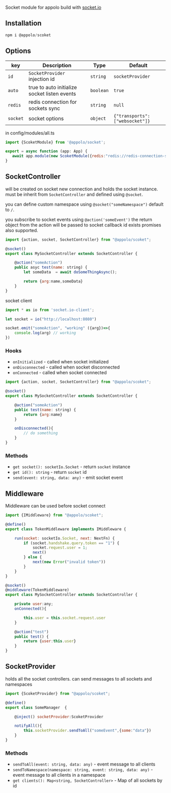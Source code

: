 
Socket module for appolo build with [socket.io](https://socket.io/)

## Installation

```javascript
npm i @appolo/scoket
```

## Options
| key | Description | Type | Default
| --- | --- | --- | --- |
| `id` | `SocketProvider` injection id | `string`|  `socketProvider`|
| `auto` | true to auto initialize socket listen events | `boolean` | `true` |
| `redis` | redis connection for sockets sync   | `string` | `null` |
| `socket` | socket options | `object` | `{"transports": ["websocket"]}` |

in config/modules/all.ts

```javascript
import {ScoketModule} from '@appolo/socket';

export = async function (app: App) {
   await app.module(new ScoketModule({redis:"redis://redis-connection-string"}));
}
```


## SocketController
will be created on socket new connection and holds the socket instance.
must be inherit from `SocketController` and defined using `@socket`.

you can define custom namespace using `@socket("someNamespace")` default to `/`.

you subscribe to socket events using `@action('someEvent')` the return object from the action will be passed to socket callback id exists
promises also supported.

```javascript
import {action, socket, SocketController} from "@appolo/scoket";

@socket()
export class MySocketController extends SocketController {

    @action("someAction")
    public asyc test(name: string) {
        let someData  = await doSomeThingAsync();

        return {arg:name,someData}
    }
}
```
socket client
```javascript
import * as io from 'socket.io-client';

let socket = io("http://localhost:8080")

socket.emit("someAction", "working" ({arg})=>{
    console.log(arg) // working
})

```
### Hooks
- `onInitialized` - called when socket initialized
- `onDisconnected` - called when socket disconnected
- `onConnected` - called when socket connected


```javascript
import {action, socket, SocketController} from "@appolo/scoket";

@socket()
export class MySocketController extends SocketController {

    @action("someAction")
    public test(name: string) {
        return {arg:name}
    }

    onDisconnected(){
        // do something
    }
}
```

### Methods
- `get socket(): socketIo.Socket` - return `socket` instance
- `get id(): string` - return `socket` id
- `send(event: string, data: any)`  - emit socket event

## Middleware
Middleware can be used before socket connect

```javascript
import {IMiddleware} from "@appolo/scoket";

@define()
export class TokenMiddleware implements IMiddleware {

    run(socket: socketIo.Socket, next: NextFn) {
        if (socket.handshake.query.token == "1") {
            socket.request.user = 1;
            next()
        } else {
            next(new Error("invalid token"))
        }
    }
}
```

```javascript
@socket()
@middleware(TokenMiddleware)
export class MySocketController extends SocketController {

    private user:any;
    onConnected(){

        this.user = this.socket.request.user
    }

    @action("test")
    public test() {
        return {user:this.user}
    }
}
```


## SocketProvider
holds all the socket controllers.
can send messages to all sockets and namespaces


```javascript
import {ScoketProvider} from "@appolo/scoket";

@define()
export class SomeManager  {

    @inject() socketProvider:ScoketProvider

    notifyAll(){
        this.socketProvider.sendToAll("someEvent",{some:"data"})
    }
}
```

### Methods
- `sendToAll(event: string, data: any)` - event message to all clients
- `sendToNamespace(namespace: string, event: string, data: any)` - event message to all clients in a namespace
- `get clients(): Map<string, SocketController>` - Map of all sockets by id